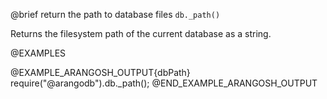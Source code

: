 

@brief return the path to database files
`db._path()`

Returns the filesystem path of the current database as a string.

@EXAMPLES

@EXAMPLE_ARANGOSH_OUTPUT{dbPath}
  require("@arangodb").db._path();
@END_EXAMPLE_ARANGOSH_OUTPUT

